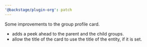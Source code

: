 ```yaml
---
'@backstage/plugin-org': patch
---
```


Some improvements to the group profile card.

- adds a peek ahead to the parent and the child groups.
- allow the title of the card to use the title of the entity, if it is set.
